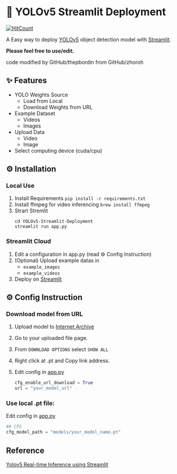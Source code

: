 
# 🚀 YOLOv5 Streamlit Deployment
[![HitCount](https://hits.dwyl.com/thepbordin/YOLOv5-Streamlit-Deployment.svg?style=flat&show=unique)](http://hits.dwyl.com/thepbordin/YOLOv5-Streamlit-Deployment)


A Easy way to deploy [YOLOv5](https://github.com/ultralytics/yolov5) object detection model with [Streamlit](https://streamlit.io/). 

**Please feel free to use/edit.** 


code modified by GitHub/thepbordin from GitHub/zhoroh

## ✨ Features

- YOLO Weights Source
	-  Load from Local
	- Download Weights from URL
- Example Dataset 
  - Videos
  -	 Images
 - Upload Data 
   - Video
   - Image
- Select computing device (cuda/cpu)



## ⚙️ Installation



### Local Use
1. Install Requirements 
	`pip install -r requirements.txt`
2. Install ffmpeg for video inferencing
	`brew install ffmpeg`
3. Strart Stremlit
	```
	cd YOLOv5-Streamlit-Deployment
    streamlit run app.py
    ```
### Streamlit Cloud
1. Edit a configuration in app.py (read ⚙️ Config Instruction)
2. (Optional) Upload example datas in
	- `example_images`
	- `example_videos`
4. Deploy on [Streamlit](https://share.streamlit.io/deploy)


## ⚙️ Config Instruction
### Download model from URL

1. Upload model to [Internet Archive](https://archive.org/)
2. Go to your uploaded file page.
3. From `DOWNLOAD OPTIONS` select `SHOW ALL`
4. Right click at <yourmodelname>.pt and Copy link address.
5. Edit config in [app.py](https://github.com/thepbordin/YOLOv5-Streamlit-Deployment/blob/main/app.py)

	```python
	cfg_enable_url_download = True
	url = "your_model_url"
	```

### Use local .pt file:
Edit config in [app.py](https://github.com/thepbordin/YOLOv5-Streamlit-Deployment/blob/main/app.py)
```python
## CFG
cfg_model_path = "models/your_model_name.pt" 
```

## Reference
[Yolov5 Real-time Inference using Streamlit](https://github.com/moaaztaha/Yolo-Interface-using-Streamlit)
